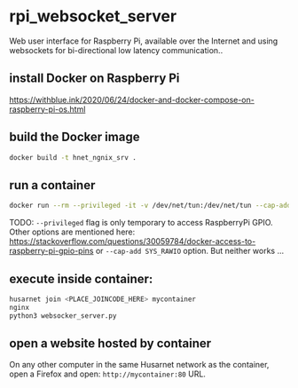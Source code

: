 # rpi_websocket_server
Web user interface for Raspberry Pi, available over the Internet and using websockets for bi-directional low latency communication..

## install Docker on Raspberry Pi

https://withblue.ink/2020/06/24/docker-and-docker-compose-on-raspberry-pi-os.html

## build the Docker image

```bash
docker build -t hnet_ngnix_srv .
```

## run a container

```bash
docker run --rm --privileged -it -v /dev/net/tun:/dev/net/tun --cap-add NET_ADMIN --sysctl net.ipv6.conf.all.disable_ipv6=0 hnet_ngnix_srv
```

TODO: `--privileged` flag is only temporary to access RaspberryPi GPIO. Other options are mentioned here: https://stackoverflow.com/questions/30059784/docker-access-to-raspberry-pi-gpio-pins or `--cap-add SYS_RAWIO` option. But neither works ...


## execute inside container:

```bash
husarnet join <PLACE_JOINCODE_HERE> mycontainer
nginx
python3 websocker_server.py
```

## open a website hosted by container

On any other computer in the same Husarnet network as the container, open a Firefox and open: `http://mycontainer:80` URL.